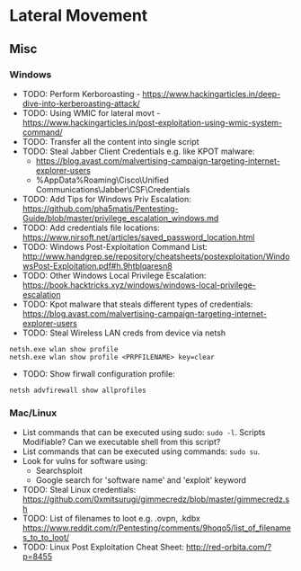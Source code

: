 # Lateral Movement

## Misc

### Windows
* TODO: Perform Kerboroasting - https://www.hackingarticles.in/deep-dive-into-kerberoasting-attack/
* TODO: Using WMIC for lateral movt - https://www.hackingarticles.in/post-exploitation-using-wmic-system-command/
* TODO: Transfer all the content into single script
* TODO: Steal Jabber Client Credentials e.g. like KPOT malware: 
    * https://blog.avast.com/malvertising-campaign-targeting-internet-explorer-users
    * %AppData%Roaming\Cisco\Unified Communications\Jabber\CSF\Credentials
* TODO: Add Tips for Windows Priv Escalation: https://github.com/pha5matis/Pentesting-Guide/blob/master/privilege_escalation_windows.md
* TODO: Add credentials file locations: https://www.nirsoft.net/articles/saved_password_location.html
* TODO: Windows Post-Exploitation Command List: http://www.handgrep.se/repository/cheatsheets/postexploitation/WindowsPost-Exploitation.pdf#h.9htblqaresn8
* TODO: Other Windows Local Privilege Escalation: https://book.hacktricks.xyz/windows/windows-local-privilege-escalation
* TODO: Kpot malware that steals different types of credentials: https://blog.avast.com/malvertising-campaign-targeting-internet-explorer-users
* TODO: Steal Wireless LAN creds from device via netsh
```
netsh.exe wlan show profile
netsh.exe wlan show profile <PRPFILENAME> key=clear
```
* TODO: Show firwall configuration profile:
```
netsh advfirewall show allprofiles
```

### Mac/Linux
* List commands that can be executed using sudo: `sudo -l`. Scripts Modifiable? Can we executable shell from this script?
* List commands that can be executed using commands: `sudo su`.
* Look for vulns for software using:
    * Searchsploit
    * Google search for 'software name' and 'exploit' keyword
* TODO: Steal Linux credentials: https://github.com/0xmitsurugi/gimmecredz/blob/master/gimmecredz.sh
* TODO: List of filenames to loot e.g. .ovpn, .kdbx https://www.reddit.com/r/Pentesting/comments/9hoqo5/list_of_filenames_to_to_loot/
* TODO: Linux Post Exploitation Cheat Sheet: http://red-orbita.com/?p=8455